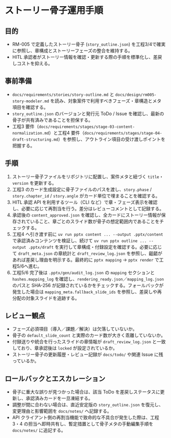 # ストーリー骨子運用手順

## 目的
- RM-005 で定義したストーリー骨子 (`story_outline.json`) を工程3/4で確実に参照し、章構成とストーリーフェーズの整合を維持する。
- HITL 承認者がストーリー情報を確認・更新する際の手順を標準化し、差戻しコストを抑える。

## 事前準備
- `docs/requirements/stories/story-outline.md` と `docs/design/rm005-story-modeler.md` を読み、対象案件で利用すべきフェーズ・章構造とメタ項目を確認する。
- `story_outline.json` のバージョンと発行元 ToDo / Issue を確認し、最新の骨子が共有済みであることを担保する。
- 工程3 要件（`docs/requirements/stages/stage-03-content-normalization.md`）と工程4 要件（`docs/requirements/stages/stage-04-draft-structuring.md`）を参照し、アウトライン項目の受け渡しポイントを把握する。

## 手順
1. ストーリー骨子ファイルをリポジトリに配置し、案件メタと紐づく `title`・`version` を更新する。
2. 工程3 のカード生成設定に骨子ファイルのパスを渡し、`story.phase` / `story.chapter_id` / `story.angle` がカード単位で埋まることを確認する。
3. HITL 承認 API を利用するツール（CLI など）で章・フェーズ表示を確認し、必要に応じて再割当を行う。差分はレビューコメントとして記録する。
4. 承認後の `content_approved.json` を確認し、全カードにストーリー情報が保存されていること、章ごとのスライド数が骨子の想定範囲内であることをチェックする。
5. 工程4 へ引き渡す前に `uv run pptx content ... --output .pptx/content` で承認済みコンテンツを検証し、続けて `uv run pptx outline ... --output .pptx/draft` を実行して章構成・付録設定を確認する。必要に応じて `draft_meta.json` の章統計と `draft_review_log.json` を参照し、齟齬があれば差戻し理由を明示する。最終的に `pptx mapping` → `pptx render` で工程5/6へ進む。
6. 工程5/6 完了後は `.pptx/gen/audit_log.json` の `mapping` セクションと `hashes.mapping_log` を確認し、`rendering_ready.json`／`mapping_log.json` のパスと SHA-256 が記録されているかをチェックする。フォールバックが発生した場合は `mapping_meta.fallback_slide_ids` を参照し、差戻しや再分配の対象スライドを追跡する。

## レビュー観点
- フェーズ必須項目（導入／課題／解決）は欠落していないか。
- 骨子の `default_slide_count` と実際のカード数が大きく乖離していないか。
- 付録送りや統合を行ったスライドの章情報が `draft_review_log.json` と一致しており、章承認後は `locked` が設定されているか。
- ストーリー骨子の更新履歴・レビュー記録が `docs/todo/` や関連 Issue に残っているか。

## ロールバックとエスカレーション
- 骨子に重大な誤りが見つかった場合は、該当 ToDo を差戻しステータスに更新し、承認済みカードを一旦凍結する。
- 調整が間に合わない場合は、直近安定版の `story_outline.json` を復元し、変更理由と影響範囲を `docs/notes/` へ記録する。
- API クライアント側の再割当機能で致命的な不具合が発生した際は、工程3・4 の担当へ即時共有し、暫定措置として骨子メタの手動編集手順を `docs/notes/` に追記する。
